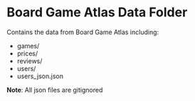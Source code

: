 # Board Game Atlas Data Folder

Contains the data from Board Game Atlas including:

- games/
- prices/
- reviews/
- users/
- users_json.json

**Note**: All json files are gitignored
